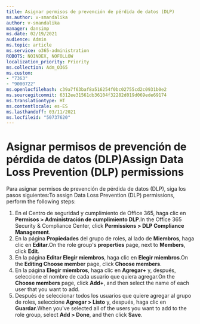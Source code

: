 ```yaml
---
title: Asignar permisos de prevención de pérdida de datos (DLP)
ms.author: v-smandalika
author: v-smandalika
manager: dansimp
ms.date: 02/19/2021
audience: Admin
ms.topic: article
ms.service: o365-administration
ROBOTS: NOINDEX, NOFOLLOW
localization_priority: Priority
ms.collection: Adm_O365
ms.custom:
- "7363"
- "9000722"
ms.openlocfilehash: c39a7f63baf8a516254f0bc02755cd2c0931b0e2
ms.sourcegitcommit: 6312ee31561db36104f32282d019d069ede69174
ms.translationtype: HT
ms.contentlocale: es-ES
ms.lasthandoff: 03/11/2021
ms.locfileid: "50737620"
---
```

# <a name="assign-data-loss-prevention-dlp-permissions"></a><span data-ttu-id="a5cf4-102">Asignar permisos de prevención de pérdida de datos (DLP)</span><span class="sxs-lookup"><span data-stu-id="a5cf4-102">Assign Data Loss Prevention (DLP) permissions</span></span>

<span data-ttu-id="a5cf4-103">Para asignar permisos de prevención de pérdida de datos (DLP), siga los pasos siguientes:</span><span class="sxs-lookup"><span data-stu-id="a5cf4-103">To assign Data Loss Prevention (DLP) permissions, perform the following steps:</span></span>

1. <span data-ttu-id="a5cf4-104">En el Centro de seguridad y cumplimiento de Office 365, haga clic en **Permisos > Administración de cumplimiento DLP**.</span><span class="sxs-lookup"><span data-stu-id="a5cf4-104">In the Office 365 Security & Compliance Center, click **Permissions > DLP Compliance Management**.</span></span>
2. <span data-ttu-id="a5cf4-105">En la página **Propiedades** del grupo de roles, al lado de **Miembros**, haga clic en **Editar**.</span><span class="sxs-lookup"><span data-stu-id="a5cf4-105">On the role group's **properties** page, next to **Members**, click **Edit**.</span></span>
3. <span data-ttu-id="a5cf4-106">En la página **Editar Elegir miembros**, haga clic en **Elegir miembros**.</span><span class="sxs-lookup"><span data-stu-id="a5cf4-106">On the **Editing Choose member** page, click **Choose members**.</span></span>
4. <span data-ttu-id="a5cf4-107">En la página **Elegir miembros**, haga clic en **Agregar+** y, después, seleccione el nombre de cada usuario que quiera agregar.</span><span class="sxs-lookup"><span data-stu-id="a5cf4-107">On the **Choose members** page, click **Add+**, and then select the name of each user that you want to add.</span></span>
5. <span data-ttu-id="a5cf4-108">Después de seleccionar todos los usuarios que quiere agregar al grupo de roles, seleccione **Agregar > Listo** y, después, haga clic en **Guardar**.</span><span class="sxs-lookup"><span data-stu-id="a5cf4-108">When you've selected all of the users you want to add to the role group, select **Add > Done**, and then click **Save**.</span></span>

